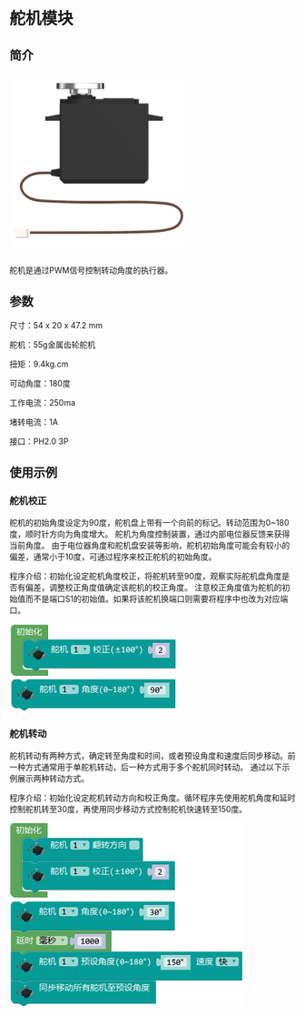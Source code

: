 # 舵机模块

## 简介

![](./images/render_servo.png)

舵机是通过PWM信号控制转动角度的执行器。

## 参数

尺寸：54 x 20 x 47.2 mm

舵机：55g金属齿轮舵机

扭矩：9.4kg.cm

可动角度：180度

工作电流：250ma

堵转电流：1A

接口：PH2.0 3P

## 使用示例

### 舵机校正

舵机的初始角度设定为90度，舵机盘上带有一个向前的标记。转动范围为0~180度，顺时针方向为角度增大。
舵机为角度控制装置，通过内部电位器反馈来获得当前角度。
由于电位器角度和舵机盘安装等影响，舵机初始角度可能会有较小的偏差，通常小于10度，可通过程序来校正舵机的初始角度。

程序介绍：初始化设定舵机角度校正，将舵机转至90度，观察实际舵机盘角度是否有偏差，调整校正角度值确定该舵机的校正角度。
注意校正角度值为舵机的初始值而不是端口S1的初始值。如果将该舵机换端口则需要将程序中也改为对应端口。

![](./images/Mixly_example_servo_calibrate.png)

### 舵机转动

舵机转动有两种方式，确定转至角度和时间，或者预设角度和速度后同步移动。前一种方式通常用于单舵机转动，后一种方式用于多个舵机同时转动。
通过以下示例展示两种转动方式。

程序介绍：初始化设定舵机转动方向和校正角度。循环程序先使用舵机角度和延时控制舵机转至30度，再使用同步移动方式控制舵机快速转至150度。

![](./images/Mixly_example_servo_move.png)